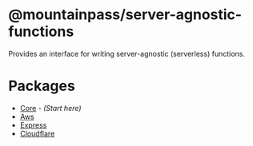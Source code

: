 # @mountainpass/server-agnostic-functions

Provides an interface for writing server-agnostic (serverless) functions.

# Packages

- [Core](/packages/core/) *- (Start here)*
- [Aws](/packages/aws/)
- [Express](/packages/express/)
- [Cloudflare](/packages/cloudflare/)
